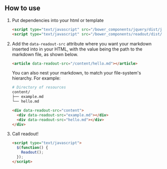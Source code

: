 ## How to use

1. Put dependencies into your html or template

    ```html
    <script type="text/javascript" src="/bower_components/jquery/dist/jquery.min.js"></script>
    <script type="text/javascript" src="/bower_components/readout/dist/readout.js"></script>
    ```

2. Add the `data-readout-src` attribute where you want your markdown inserted into in your HTML, with the value being the path to the markdown file, as shown below.

    ```html
    <article data-readout-src="/content/hello.md"></article>
    ```

    You can also nest your markdown, to match your file-system's hierarchy. For example:

    ```bash
    # Directory of resources
    content/
    ├── example.md
    └── hello.md
    ```

    ```html
    <div data-readout-src="content">
      <div data-readout-src="example.md"></div>
      <div data-readout-src="hello.md"></div>
    </div>
    ```

3. Call readout!

    ```html
    <script type="text/javascript">
      $(function() {
        Readout();
      });
    </script>
    ```
